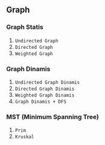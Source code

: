 ## Graph

### Graph Statis
1. `Undirected Graph`
2. `Directed Graph`
3. `Weighted Graph`

### Graph Dinamis
1. `Undirected Graph Dinamis` 
2. `Directed Graph Dinamis` 
3. `Weighted Graph Dinamis` 
4. `Graph Dinamis + DFS` 

### MST (Minimum Spanning Tree)
1. `Prim`
2. `Kruskal`